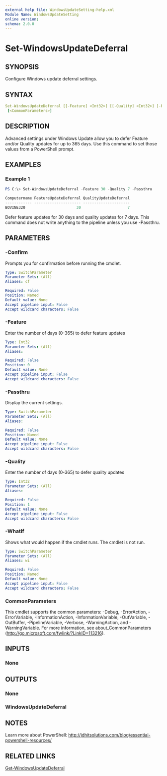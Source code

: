 ```yaml
---
external help file: WindowsUpdateSetting-help.xml
Module Name: WindowsUpdateSetting
online version:
schema: 2.0.0
---
```


# Set-WindowsUpdateDeferral

## SYNOPSIS

Configure Windows update deferral settings.

## SYNTAX

```yaml
Set-WindowsUpdateDeferral [[-Feature] <Int32>] [[-Quality] <Int32>] [-Passthru] [-WhatIf] [-Confirm]
 [<CommonParameters>]
```

## DESCRIPTION

Advanced settings under Windows Update allow you to defer Feature and/or Quality updates for up to 365 days. Use this command to set those values from a PowerShell prompt.

## EXAMPLES

### Example 1

```powershell
PS C:\> Set-WindowsUpdateDeferral -Feature 30 -Quality 7 -Passthru

Computername FeatureUpdateDeferral QualityUpdateDeferral
------------ --------------------- ---------------------
BOVINE320                       30                     7
```

Defer feature updates for 30 days and quality updates for 7 days. This command does not write anything to the pipeline unless you use -Passthru.

## PARAMETERS

### -Confirm

Prompts you for confirmation before running the cmdlet.

```yaml
Type: SwitchParameter
Parameter Sets: (All)
Aliases: cf

Required: False
Position: Named
Default value: None
Accept pipeline input: False
Accept wildcard characters: False
```

### -Feature

Enter the number of days (0-365) to defer feature updates

```yaml
Type: Int32
Parameter Sets: (All)
Aliases:

Required: False
Position: 0
Default value: None
Accept pipeline input: False
Accept wildcard characters: False
```

### -Passthru

Display the current settings.

```yaml
Type: SwitchParameter
Parameter Sets: (All)
Aliases:

Required: False
Position: Named
Default value: None
Accept pipeline input: False
Accept wildcard characters: False
```

### -Quality

Enter the number of days (0-365) to defer quality updates

```yaml
Type: Int32
Parameter Sets: (All)
Aliases:

Required: False
Position: 1
Default value: None
Accept pipeline input: False
Accept wildcard characters: False
```

### -WhatIf

Shows what would happen if the cmdlet runs. The cmdlet is not run.

```yaml
Type: SwitchParameter
Parameter Sets: (All)
Aliases: wi

Required: False
Position: Named
Default value: None
Accept pipeline input: False
Accept wildcard characters: False
```

### CommonParameters

This cmdlet supports the common parameters: -Debug, -ErrorAction, -ErrorVariable, -InformationAction, -InformationVariable, -OutVariable, -OutBuffer, -PipelineVariable, -Verbose, -WarningAction, and -WarningVariable. For more information, see about_CommonParameters (http://go.microsoft.com/fwlink/?LinkID=113216).

## INPUTS

### None

## OUTPUTS

### None

### WindowsUpdateDeferral

## NOTES

Learn more about PowerShell: http://jdhitsolutions.com/blog/essential-powershell-resources/

## RELATED LINKS

[Get-WindowsUpdateDeferral]()